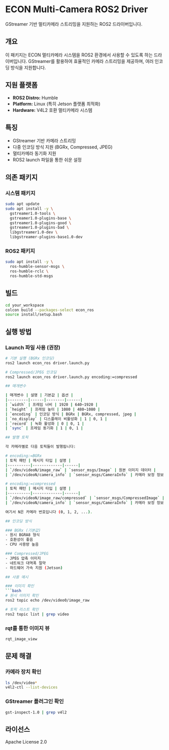 # ECON Multi-Camera ROS2 Driver

GStreamer 기반 멀티카메라 스트리밍을 지원하는 ROS2 드라이버입니다.

## 개요

이 패키지는 ECON 멀티카메라 시스템을 ROS2 환경에서 사용할 수 있도록 하는 드라이버입니다. GStreamer를 활용하여 효율적인 카메라 스트리밍을 제공하며, 여러 인코딩 방식을 지원합니다.

## 지원 플랫폼
- **ROS2 Distro:** Humble
- **Platform:** Linux (특히 Jetson 플랫폼 최적화)
- **Hardware:** V4L2 호환 멀티카메라 시스템

## 특징
- GStreamer 기반 카메라 스트리밍
- 다중 인코딩 방식 지원 (BGRx, Compressed, JPEG)
- 멀티카메라 동기화 지원
- ROS2 launch 파일을 통한 쉬운 설정

## 의존 패키지

### 시스템 패키지
```bash
sudo apt update
sudo apt install -y \
  gstreamer1.0-tools \
  gstreamer1.0-plugins-base \
  gstreamer1.0-plugins-good \
  gstreamer1.0-plugins-bad \
  libgstreamer1.0-dev \
  libgstreamer-plugins-base1.0-dev
```

### ROS2 패키지
```bash
sudo apt install -y \
  ros-humble-sensor-msgs \
  ros-humble-rclc \
  ros-humble-std-msgs
```

## 빌드

```bash
cd your_workspace
colcon build --packages-select econ_ros
source install/setup.bash
```

## 실행 방법

### Launch 파일 사용 (권장)
```bash
# 기본 실행 (BGRx 인코딩)
ros2 launch econ_ros driver.launch.py

# Compressed/JPEG 인코딩
ros2 launch econ_ros driver.launch.py encoding:=compressed

## 매개변수

| 매개변수 | 설명 | 기본값 | 옵션 |
|---------|------|--------|------|
| `width` | 프레임 너비 | 1920 | 640~1920 |
| `height` | 프레임 높이 | 1080 | 480~1080 |
| `encoding` | 인코딩 방식 | BGRx | BGRx, compressed, jpeg |
| `no_display` | 디스플레이 비활성화 | 1 | 0, 1 |
| `record` | 녹화 활성화 | 0 | 0, 1 |
| `sync` | 프레임 동기화 | 1 | 0, 1 |

## 발행 토픽

각 카메라별로 다음 토픽들이 발행됩니다:

# encoding:=BGRx
| 토픽 패턴 | 메시지 타입 | 설명 |
|----------|-------------|------|
| `/dev/videoN/image_raw` | `sensor_msgs/Image` | 원본 이미지 데이터 |
| `/dev/videoN/camera_info` | `sensor_msgs/CameraInfo` | 카메라 보정 정보 |

# encoding:=compressed
| 토픽 패턴 | 메시지 타입 | 설명 |
|----------|-------------|------|
| `/dev/videoN/image_raw/compressed` | `sensor_msgs/CompressedImage` | 원본 이미지 데이터 |
| `/dev/videoN/camera_info` | `sensor_msgs/CameraInfo` | 카메라 보정 정보 |

여기서 N은 카메라 번호입니다 (0, 1, 2, ...).

## 인코딩 방식

### BGRx (기본값)
- 원시 BGRA8 형식
- 호환성이 좋음
- CPU 사용량 높음

### Compressed/JPEG
- JPEG 압축 이미지
- 네트워크 대역폭 절약
- 하드웨어 가속 지원 (Jetson)

## 사용 예시

### 이미지 확인
```bash
# 원시 이미지 확인
ros2 topic echo /dev/video0/image_raw

# 토픽 리스트 확인
ros2 topic list | grep video
```

### rqt를 통한 이미지 뷰
```bash
rqt_image_view
```

## 문제 해결

### 카메라 장치 확인
```bash
ls /dev/video*
v4l2-ctl --list-devices
```

### GStreamer 플러그인 확인
```bash
gst-inspect-1.0 | grep v4l2
```

## 라이선스

Apache License 2.0